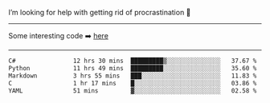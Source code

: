 I’m looking for help with getting rid of procrastination 🤔

-----

Some interesting code :arrow_right: [here](https://github.com/zhen8838/playground)

-----

<!--START_SECTION:waka-->

```txt
C#                12 hrs 30 mins  █████████▒░░░░░░░░░░░░░░░   37.67 %
Python            11 hrs 49 mins  █████████░░░░░░░░░░░░░░░░   35.60 %
Markdown          3 hrs 55 mins   ███░░░░░░░░░░░░░░░░░░░░░░   11.83 %
C                 1 hr 17 mins    █░░░░░░░░░░░░░░░░░░░░░░░░   03.86 %
YAML              51 mins         ▓░░░░░░░░░░░░░░░░░░░░░░░░   02.58 %
```

<!--END_SECTION:waka-->

<!--
**zhen8838/zhen8838** is a ✨ _special_ ✨ repository because its `README.md` (this file) appears on your GitHub profile.

Here are some ideas to get you started:

- 🔭 I’m currently working on ...
- 🌱 I’m currently learning ...
- 👯 I’m looking to collaborate on ...
 ...
- 💬 Ask me about ...
- 📫 How to reach me: ...
- 😄 Pronouns: ...
- ⚡ Fun fact: ...
-->
